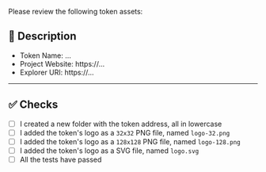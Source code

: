 Please review the following token assets:

## 📑 Description
<!-- Some basic informations about the token you want to add -->
- Token Name: ...
- Project Website: https://...
- Explorer URI: https://...

---

## ✅ Checks
<!-- Make sure your pr passes the CI checks and do check the following fields as needed - -->
- [ ] I created a new folder with the token address, all in lowercase
- [ ] I added the token's logo as a `32x32` PNG file, named `logo-32.png`
- [ ] I added the token's logo as a `128x128` PNG file, named `logo-128.png`
- [ ] I added the token's logo as a SVG file, named `logo.svg`
- [ ] All the tests have passed
